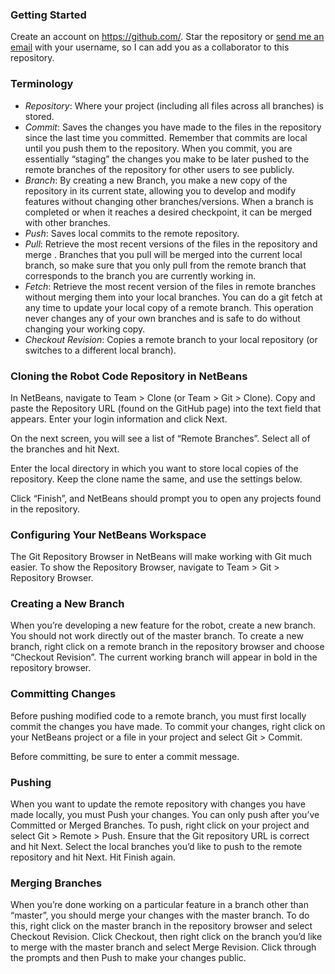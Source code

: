 ### Getting Started
Create an account on https://github.com/.  Star the repository or [send me an email](mailto:archon68@gmail.com) with your username, so I can add you as a collaborator to this repository.

### Terminology

* _Repository_:  Where your project (including all files across all branches) is stored.
* _Commit_:  Saves the changes you have made to the files in the repository since the last time you committed.  Remember that commits are local until you push them to the repository.  When you commit, you are essentially “staging” the changes you make to be later pushed to the remote branches of the repository for other users to see publicly.
* _Branch_:  By creating a new Branch, you make a new copy of the repository in its current state, allowing you to develop and modify features without changing other branches/versions.  When a branch is completed or when it reaches a desired checkpoint, it can be merged with other branches.
* _Push_:  Saves local commits to the remote repository.  
* _Pull_:  Retrieve the most recent versions of the files in the repository and merge .  Branches that you pull will be merged into the current local branch, so make sure that you only pull from the remote branch that corresponds to the branch you are currently working in.
* _Fetch_:  Retrieve the most recent version of the files in remote branches without merging them into your local branches.  You can do a git fetch at any time to update your local copy of a remote branch. This operation never changes any of your own branches and is safe to do without changing your working copy. 
* _Checkout Revision_:  Copies a remote branch to your local repository (or switches to a different local branch).  

### Cloning the Robot Code Repository in NetBeans
In NetBeans, navigate to Team > Clone (or Team > Git > Clone).  Copy and paste the Repository URL (found on the GitHub page) into the text field that appears.  Enter your login information and click Next.

On the next screen, you will see a list of “Remote Branches”.  Select all of the branches and hit Next.

Enter the local directory in which you want to store local copies of the repository.  Keep the clone name the same, and use the settings below.

Click “Finish”, and NetBeans should prompt you to open any projects found in the repository.

### Configuring Your NetBeans Workspace
The Git Repository Browser in NetBeans will make working with Git much easier.  To show the Repository Browser, navigate to Team > Git > Repository Browser.

### Creating a New Branch
When you’re developing a new feature for the robot, create a new branch.  You should not work directly out of the master branch.  To create a new branch, right click on a remote branch in the repository browser and choose “Checkout Revision”.  The current working branch will appear in bold in the repository browser.

### Committing Changes
Before pushing modified code to a remote branch, you must first locally commit the changes you have made.  To commit your changes, right click on your NetBeans project or a file in your project and select Git > Commit.  

Before committing, be sure to enter a commit message.

### Pushing
When you want to update the remote repository with changes you have made locally, you must Push your changes.  You can only push after you’ve Committed or Merged Branches.  To push, right click on your project and select Git > Remote > Push.  Ensure that the Git repository URL is correct and hit Next.  Select the local branches you’d like to push to the remote repository and hit Next.  Hit Finish again.  

### Merging Branches
When you’re done working on a particular feature in a branch other than “master”, you should merge your changes with the master branch.  To do this, right click on the master branch in the repository browser and select Checkout Revision.  Click Checkout, then right click on the branch you’d like to merge with the master branch and select Merge Revision.  Click through the prompts and then Push to make your changes public.